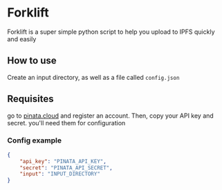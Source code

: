 # Forklift
Forklift is a super simple python script to help you upload to IPFS quickly and easily 

## How to use
Create an input directory, as well as a file called `config.json` 

## Requisites 
go to [pinata.cloud](https://www.pinata.cloud/) and register an account. Then, copy your API key and secret. you'll need them for configuration

### Config example
```json
{
    "api_key": "PINATA_API_KEY",
    "secret": "PINATA_API_SECRET",
    "input": "INPUT_DIRECTORY"
}
```